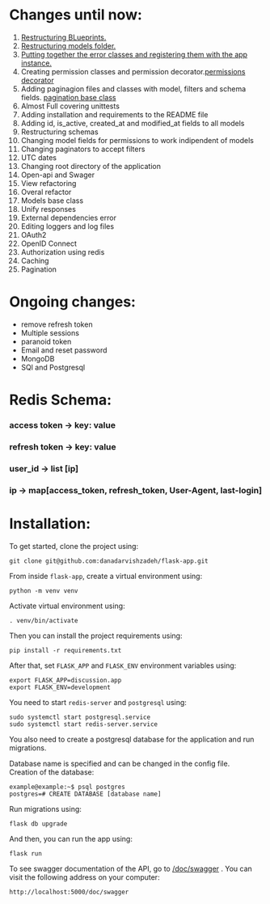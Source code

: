 Changes until now:
==================

1. [Restructuring BLueprints.](discussion/blueprints)
2. [Restructuring models folder.](discussion/models)
3. [Putting together the error classes and registering them with the app instance.](discussion/errors.py)
4. Creating permission classes and permission decorator.[permissions](discussion/permission,py) [decorator](discussion/utils.py)
5. Adding paginagion files and classes with model, filters and schema fields. [pagination base class](discussion/utils.py)
6. Almost Full covering unittests
7. Adding installation and requirements to the README file
8. Adding id, is\_active, created\_at and modified\_at fields to all models
9. Restructuring schemas
10. Changing model fields for permissions to work indipendent of models
11. Changing paginators to accept filters
12. UTC dates
13. Changing root directory of the application
14. Open-api and Swager
15. View refactoring
16. Overal refactor
17. Models base class
18. Unify responses
19. External dependencies error
20. Editing loggers and log files
21. OAuth2
22. OpenID Connect
23. Authorization using redis
24. Caching
25. Pagination


Ongoing changes:
==================

- remove refresh token
- Multiple sessions
- paranoid token
- Email and reset password
- MongoDB
- SQl and Postgresql

Redis Schema:
==================

### access token  -> key: value
### refresh token -> key: value
### user_id       -> list [ip]
### ip            -> map[access_token, refresh_token, User-Agent, last-login]


Installation:
==================

To get started, clone the project using:

```
git clone git@github.com:danadarvishzadeh/flask-app.git
```

From inside `flask-app`, create a virtual environment using:

```
python -m venv venv
```

Activate virtual environment using:

```
. venv/bin/activate
```

Then you can install the project requirements using:

```
pip install -r requirements.txt
```

After that, set `FLASK_APP` and `FLASK_ENV` environment variables using:
```
export FLASK_APP=discussion.app
export FLASK_ENV=development
```

You need to start `redis-server` and `postgresql` using:
```
sudo systemctl start postgresql.service
sudo systemctl start redis-server.service
```

You also need to create a postgresql database for the application and run migrations.

Database name is specified and can be changed in the config file.\
Creation of the database:

```
example@example:~$ psql postgres
postgres=# CREATE DATABASE [database name]
```

Run migrations using:
```
flask db upgrade
```


And then, you can run the app using:

```
flask run
```

To see swagger documentation of the API, go to [/doc/swagger](http://localhost:5000/doc/swagger
) . You can visit the following address on your computer:
```
http://localhost:5000/doc/swagger
```